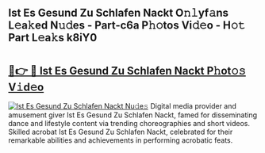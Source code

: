 ## Ist Es Gesund Zu Schlafen Nackt O𝚗𝚕yf𝚊ns L𝚎a𝚔ed N𝚞𝚍es - Part-c6a P𝚑𝚘tos Vi𝚍𝚎o - H𝚘𝚝 Part L𝚎a𝚔s k8iY0

# <h2><a href="http://kfekn9i.oniu.top/?m=Ist+Es+Gesund+Zu+Schlafen+Nackt">🔗👉 🔴 Ist Es Gesund Zu Schlafen Nackt P𝚑ot𝚘𝚜 V𝚒d𝚎o</a></h2>

[![Ist Es Gesund Zu Schlafen Nackt Nu𝚍e𝚜](https://i.imgur.com/0qMVB7G.gif)](http://kfekn9i.oniu.top/?m=Ist+Es+Gesund+Zu+Schlafen+Nackt)
Digital media provider and amusement giver Ist Es Gesund Zu Schlafen Nackt, famed for disseminating dance and lifestyle content via trending choreographies and short videos. Skilled acrobat Ist Es Gesund Zu Schlafen Nackt, celebrated for their remarkable abilities and achievements in performing acrobatic feats.  
